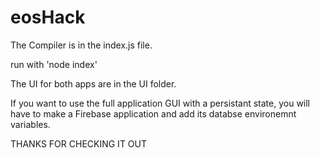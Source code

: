 # eosHack

The Compiler is in the index.js file. 

run with 'node index'

The UI for both apps are in the UI folder.

If you want to use the full application GUI with a persistant state, you will have to make a Firebase application and add its databse environemnt variables.

THANKS FOR CHECKING IT OUT

